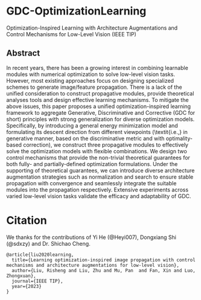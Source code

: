 # GDC-OptimizationLearning
  Optimization-Inspired Learning with  Architecture Augmentations and Control Mechanisms  for Low-Level Vision (IEEE TIP)

## Abstract

In recent years, there has been a growing interest in combining learnable modules with numerical optimization to solve low-level vision tasks. However, most existing approaches focus on designing specialized schemes to generate image/feature propagation. There is a lack of  the unified consideration to construct  propagative modules,  provide theoretical analyses tools and design effective learning mechanisms.
To mitigate the above issues, this paper proposes a unified optimization-inspired learning framework to aggregate Generative, Discriminative and Corrective (GDC for short) principles with strong generalization for diverse optimization models. Specifically, by introducing a general energy minimization model and formulating its descent direction from different viewpoints (\textit{i.e.,} in generative manner, based on the discriminative metric and with optimality-based correction), we construct three propagative modules to effectively solve the optimization models with flexible combinations.
We design two control mechanisms that provide the non-trivial theoretical guarantees for both fully- and partially-defined optimization formulations. Under the supporting of  theoretical guarantees, we can introduce diverse architecture augmentation strategies such as normalization and search  to ensure stable propagation with convergence and seamlessly integrate the suitable modules into the propagation respectively. Extensive experiments across varied low-level vision tasks validate the efficacy and adaptability of GDC.
  
# Citation
We thanks for the contributions of Yi He (@Heyi007), Dongxiang Shi (@sdxzy) and Dr. Shichao Cheng.
```
@article{liu2020learning,
  title={Learning optimization-inspired image propagation with control mechanisms and architecture augmentations for low-level vision},
  author={Liu, Risheng and Liu, Zhu and Mu, Pan  and Fan, Xin and Luo, Zhongxuan},
  journal={IEEE TIP},
  year={2023}
}
```
  
